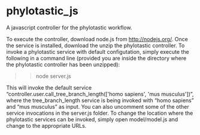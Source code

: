 phylotastic_js
==============

A javascript controller for the phylotastic workflow.

To execute the controller, download node.js from http://nodejs.org/. Once the service is installed, download the unzip the phylotastic controller. 
To invoke a phylotastic service with default configutation, simply execute the following in a command line (provided you are inside the directory where the phylotastic controller has been unzipped):

>> node server.js

This will invoke the default service “controller.user.call_tree_branch_length(['homo sapiens', 'mus musculus'])”, where the tree_branch_length service is being invoked with “homo sapiens” and “mus musculus” as input. You can also uncomment some of the other service invocations in the server.js folder. To change the location where the phylotastic services can be invoked, simply open model/model.js and change to the appropriate URLs. 